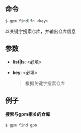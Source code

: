 ## 命令

```bash
$ gpm find|fn <key>
```

以关键字搜索仓库，并输出仓库信息

## 参数

- **list|ls**: <必填>

- **key**: <必填>
    
    > 根据关键字搜索仓库

## 例子

#### 搜索与gpm相关的仓库

```bash
$ gpm find gpm
```